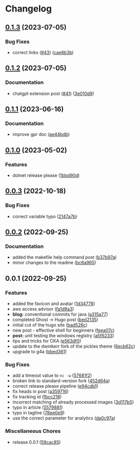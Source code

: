 # Changelog

## [0.1.3](https://github.com/dwmkerr/dwmkerr.com/compare/v0.1.2...v0.1.3) (2023-07-05)


### Bug Fixes

* correct links ([#43](https://github.com/dwmkerr/dwmkerr.com/issues/43)) ([cae8b3b](https://github.com/dwmkerr/dwmkerr.com/commit/cae8b3b06084d24b67e98d9f7b316cef2f23105f))

## [0.1.2](https://github.com/dwmkerr/dwmkerr.com/compare/v0.1.1...v0.1.2) (2023-07-05)


### Documentation

* chatgpt extension post ([#41](https://github.com/dwmkerr/dwmkerr.com/issues/41)) ([3e010d9](https://github.com/dwmkerr/dwmkerr.com/commit/3e010d920e0ef93dfa26fb6c0483027c64cd3e74))

## [0.1.1](https://github.com/dwmkerr/dwmkerr.com/compare/v0.1.0...v0.1.1) (2023-06-16)


### Documentation

* improve gpr doc ([ae44bdb](https://github.com/dwmkerr/dwmkerr.com/commit/ae44bdb07d663bfcc79f389008d0fe15f6659968))

## [0.1.0](https://github.com/dwmkerr/dwmkerr.com/compare/v0.0.3...v0.1.0) (2023-05-02)


### Features

* dotnet release please ([1bbd90d](https://github.com/dwmkerr/dwmkerr.com/commit/1bbd90db2cb23872a4f363890893520061ab8ae6))

## [0.0.3](https://github.com/dwmkerr/dwmkerr.com/compare/v0.0.2...v0.0.3) (2022-10-18)


### Bug Fixes

* correct variable typo ([2147a7b](https://github.com/dwmkerr/dwmkerr.com/commit/2147a7bd619e227052927619bb0fce8d81eddb70))

## [0.0.2](https://github.com/dwmkerr/dwmkerr.com/compare/v0.0.1...v0.0.2) (2022-09-25)


### Documentation

* added the makefile help command post ([b37b97a](https://github.com/dwmkerr/dwmkerr.com/commit/b37b97ae1d131751fdb339f5a5a5a6da5aac4758))
* minor changes to the readme ([bc6a965](https://github.com/dwmkerr/dwmkerr.com/commit/bc6a96541f904720e99a4a005d630ee71cd57d71))

## 0.0.1 (2022-09-25)


### Features

* added the favicon and avatar ([1d34778](https://github.com/dwmkerr/dwmkerr.com/commit/1d347781b477911d85503960c682530a6fb279ad))
* aws access advisor ([fa1d9a3](https://github.com/dwmkerr/dwmkerr.com/commit/fa1d9a32154cc5324a5f25b6ca38d234524f859a))
* **blog:** conventional commits for java ([a315a77](https://github.com/dwmkerr/dwmkerr.com/commit/a315a772f4c7071bc8ffe2d7213554ba11faa4b5))
* completed Ghost -> Hugo post ([bed2135](https://github.com/dwmkerr/dwmkerr.com/commit/bed2135f36f66f58b9f8dcfcff31b11f12dec638))
* initial cut of the hugo site ([bad526c](https://github.com/dwmkerr/dwmkerr.com/commit/bad526c40ba3a8c33a045ce82a0e15248287fa84))
* new post - effective shell for beginners ([feea07c](https://github.com/dwmkerr/dwmkerr.com/commit/feea07c66825771e96aa2f09d3f90085759acd6c))
* **post:** unit testing the windows registry ([a5f6233](https://github.com/dwmkerr/dwmkerr.com/commit/a5f6233e7e71c8364896e43d050715f46c75166c))
* tips and tricks for CKA ([e563df0](https://github.com/dwmkerr/dwmkerr.com/commit/e563df0785ad1ca6f66d16488184856e5abc4feb))
* update to the dwmkerr fork of the pickles theme ([6ecb62c](https://github.com/dwmkerr/dwmkerr.com/commit/6ecb62cd0b57426d653183cc8da5026552401c81))
* upgrade to g4a ([bbed361](https://github.com/dwmkerr/dwmkerr.com/commit/bbed361a4896b970b4de4e511d6261377069d6d6))


### Bug Fixes

* add a timeout value to `nc -w` ([57681f2](https://github.com/dwmkerr/dwmkerr.com/commit/57681f21aaf0e74cbda102153ed16a32703fbd56))
* broken link to standard-version fork ([452d64a](https://github.com/dwmkerr/dwmkerr.com/commit/452d64abea1a5bb5d3c39e85c9dbe797da06538f))
* correct release please pipeline ([e94cdb1](https://github.com/dwmkerr/dwmkerr.com/commit/e94cdb1bf0bf7f9e7d45455f75ddabb03021d123))
* fix heads in post ([a359716](https://github.com/dwmkerr/dwmkerr.com/commit/a35971634d4cb40ffcd0753de43067351ce71c57))
* fix tracking id ([fbcc218](https://github.com/dwmkerr/dwmkerr.com/commit/fbcc21800eb55f8d86e8ab49e2d27a33e5ab35fa))
* incorrect matching of already processed images ([3d117b5](https://github.com/dwmkerr/dwmkerr.com/commit/3d117b5de69393a03c59f56d9676acc0d751208f))
* typo in article ([5579881](https://github.com/dwmkerr/dwmkerr.com/commit/55798812c2ae55682b2f7ba139d59a0db5ef102f))
* typo in tagline ([78ee0e9](https://github.com/dwmkerr/dwmkerr.com/commit/78ee0e95d118805d5d7ce2d754b68aabc902dd38))
* use the correct parameter for analytics ([da0c97a](https://github.com/dwmkerr/dwmkerr.com/commit/da0c97a200d450ae479091554750681272493bd6))


### Miscellaneous Chores

* release 0.0.1 ([59cac85](https://github.com/dwmkerr/dwmkerr.com/commit/59cac851bf9af00953a157e33c2a29519a57a9a6))
